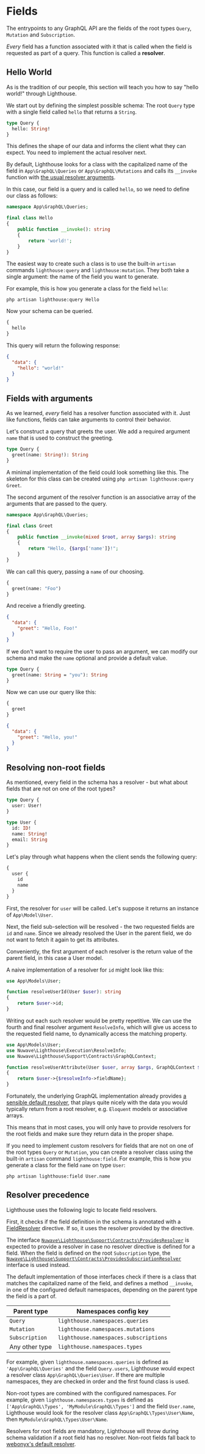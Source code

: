 # Fields

The entrypoints to any GraphQL API are the fields of the root types `Query`, `Mutation` and `Subscription`.

_Every_ field has a function associated with it that is called when the field
is requested as part of a query. This function is called a **resolver**.

## Hello World

As is the tradition of our people, this section will teach you how to say "hello world!" through Lighthouse.

We start out by defining the simplest possible schema: The root `Query` type
with a single field called `hello` that returns a `String`.

```graphql
type Query {
  hello: String!
}
```

This defines the shape of our data and informs the client what they can expect.
You need to implement the actual resolver next.

By default, Lighthouse looks for a class with the capitalized name of the field in `App\GraphQL\Queries`
or `App\GraphQL\Mutations` and calls its `__invoke` function with [the usual resolver arguments](../api-reference/resolvers.md#resolver-function-signature).

In this case, our field is a query and is called `hello`, so we need to define our class as follows:

```php
namespace App\GraphQL\Queries;

final class Hello
{
    public function __invoke(): string
    {
        return 'world!';
    }
}
```

The easiest way to create such a class is to use the built-in `artisan` commands
`lighthouse:query` and `lighthouse:mutation`. They both take a single argument:
the name of the field you want to generate.

For example, this is how you generate a class for the field `hello`:

```shell
php artisan lighthouse:query Hello
```

Now your schema can be queried.

```graphql
{
  hello
}
```

This query will return the following response:

```json
{
  "data": {
    "hello": "world!"
  }
}
```

## Fields with arguments

As we learned, _every_ field has a resolver function associated with it.
Just like functions, fields can take arguments to control their behavior.

Let's construct a query that greets the user. We add a required argument `name`
that is used to construct the greeting.

```graphql
type Query {
  greet(name: String!): String
}
```

A minimal implementation of the field could look something like this.
The skeleton for this class can be created using `php artisan lighthouse:query Greet`.

The second argument of the resolver function is an associative array of the
arguments that are passed to the query.

```php
namespace App\GraphQL\Queries;

final class Greet
{
    public function __invoke(mixed $root, array $args): string
    {
        return "Hello, {$args['name']}!";
    }
}
```

We can call this query, passing a `name` of our choosing.

```graphql
{
  greet(name: "Foo")
}
```

And receive a friendly greeting.

```json
{
  "data": {
    "greet": "Hello, Foo!"
  }
}
```

If we don't want to require the user to pass an argument, we can modify our schema
and make the `name` optional and provide a default value.

```graphql
type Query {
  greet(name: String = "you"): String
}
```

Now we can use our query like this:

```graphql
{
  greet
}
```

```json
{
  "data": {
    "greet": "Hello, you!"
  }
}
```

## Resolving non-root fields

As mentioned, every field in the schema has a resolver - but what
about fields that are not on one of the root types?

```graphql
type Query {
  user: User!
}

type User {
  id: ID!
  name: String!
  email: String
}
```

Let's play through what happens when the client sends the following query:

```graphql
{
  user {
    id
    name
  }
}
```

First, the resolver for `user` will be called. Let's suppose it returns an instance
of `App\Model\User`.

Next, the field sub-selection will be resolved - the two requested fields are `id` and `name`.
Since we already resolved the User in the parent field, we do not want to fetch it again
to get its attributes.

Conveniently, the first argument of each resolver is the return value of the parent
field, in this case a User model.

A naive implementation of a resolver for `id` might look like this:

```php
use App\Models\User;

function resolveUserId(User $user): string
{
    return $user->id;
}
```

Writing out each such resolver would be pretty repetitive.
We can use the fourth and final resolver argument `ResolveInfo`, which will give us access
to the requested field name, to dynamically access the matching property.

```php
use App\Models\User;
use Nuwave\Lighthouse\Execution\ResolveInfo;
use Nuwave\Lighthouse\Support\Contracts\GraphQLContext;

function resolveUserAttribute(User $user, array $args, GraphQLContext $context, ResolveInfo $resolveInfo)
{
    return $user->{$resolveInfo->fieldName};
}
```

Fortunately, the underlying GraphQL implementation already provides [a sensible default resolver](https://webonyx.github.io/graphql-php/data-fetching/#default-field-resolver),
that plays quite nicely with the data you would typically return from
a root resolver, e.g. `Eloquent` models or associative arrays.

This means that in most cases, you will only have to provide resolvers for the
root fields and make sure they return data in the proper shape.

If you need to implement custom resolvers for fields that are not on one of the
root types `Query` or `Mutation`, you can create a resolver class using the built-in `artisan` command `lighthouse:field`.
For example, this is how you generate a class for the field `name` on type `User`:

```shell
php artisan lighthouse:field User.name
```

## Resolver precedence

Lighthouse uses the following logic to locate field resolvers.

First, it checks if the field definition in the schema is annotated with a [FieldResolver](../custom-directives/field-directives.md#fieldresolver)
directive. If so, it uses the resolver provided by the directive.

The interface [`Nuwave\Lighthouse\Support\Contracts\ProvidesResolver`](https://github.com/nuwave/lighthouse/tree/master/src/Support/Contracts/ProvidesResolver.php)
is expected to provide a resolver in case no resolver directive is defined for a field.
When the field is defined on the root `Subscription` type, the [`Nuwave\Lighthouse\Support\Contracts\ProvidesSubscriptionResolver`](https://github.com/nuwave/lighthouse/tree/master/src/Support/Contracts/ProvidesSubscriptionResolver.php)
interface is used instead.

The default implementation of those interfaces check if there is a class that matches the capitalized name of the field,
and defines a method `__invoke`, in one of the configured default namespaces,
depending on the parent type the field is a part of.

| Parent type    | Namespaces config key                 |
| -------------- | ------------------------------------- |
| `Query`        | `lighthouse.namespaces.queries`       |
| `Mutation`     | `lighthouse.namespaces.mutations`     |
| `Subscription` | `lighthouse.namespaces.subscriptions` |
| Any other type | `lighthouse.namespaces.types`         |

For example, given `lighthouse.namespaces.queries` is defined as `'App\GraphQL\Queries'`
and the field `Query.users`, Lighthouse would expect a resolver class `App\GraphQL\Queries\User`.
If there are multiple namespaces, they are checked in order and the first found class is used.

Non-root types are combined with the configured namespaces.
For example, given `lighthouse.namespaces.types` is defined as `['App\GraphQL\Types', 'MyModule\GraphQL\Types']`
and the field `User.name`, Lighthouse would look for the resolver class `App\GraphQL\Types\User\Name`, then `MyModule\GraphQL\Types\User\Name`.

Resolvers for root fields are mandatory, Lighthouse will throw during schema validation if a root field has no resolver.
Non-root fields fall back to [webonyx's default resolver](https://webonyx.github.io/graphql-php/data-fetching/#default-field-resolver).
